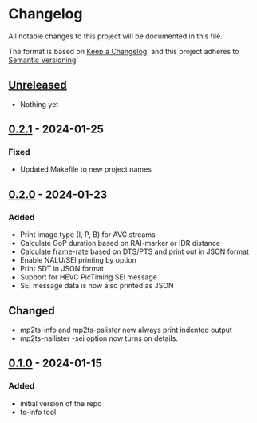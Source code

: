# Changelog

All notable changes to this project will be documented in this file.

The format is based on [Keep a Changelog](https://keepachangelog.com/en/1.0.0/),
and this project adheres to [Semantic Versioning](https://semver.org/spec/v2.0.0.html).

## [Unreleased]

- Nothing yet

## [0.2.1] - 2024-01-25

### Fixed

- Updated Makefile to new project names

## [0.2.0] - 2024-01-23

### Added

- Print image type (I, P, B) for AVC streams
- Calculate GoP duration based on RAI-marker or IDR distance
- Calculate frame-rate based on DTS/PTS and print out in JSON format
- Enable NALU/SEI printing by option
- Print SDT in JSON format
- Support for HEVC PicTiming SEI message
- SEI message data is now also printed as JSON

## Changed

- mp2ts-info and mp2ts-pslister now always print indented output
- mp2ts-nallister -sei option now turns on details.

## [0.1.0] - 2024-01-15

### Added

- initial version of the repo
- ts-info tool

[Unreleased]: https://github.com/Eyevinn/mp2ts-tools/releases/tag/v0.2.1...HEAD
[0.2.1]: https://github.com/Eyevinn/mp2ts-tools/releases/tag/v0.2.0...v0.2.1
[0.2.0]: https://github.com/Eyevinn/mp2ts-tools/releases/tag/v0.1.0...v0.2.0
[0.1.0]: https://github.com/Eyevinn/mp2ts-tools/releases/tag/v0.1.0
